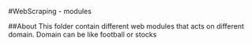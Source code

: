#WebScraping - modules

##About
This folder contain different web modules that acts on different domain.
Domain can be like football or stocks

 
